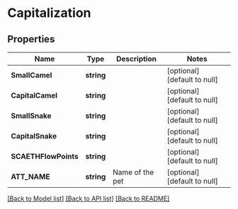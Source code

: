# Capitalization

## Properties
Name | Type | Description | Notes
------------ | ------------- | ------------- | -------------
**SmallCamel** | **string** |  | [optional] [default to null]
**CapitalCamel** | **string** |  | [optional] [default to null]
**SmallSnake** | **string** |  | [optional] [default to null]
**CapitalSnake** | **string** |  | [optional] [default to null]
**SCAETHFlowPoints** | **string** |  | [optional] [default to null]
**ATT_NAME** | **string** | Name of the pet  | [optional] [default to null]

[[Back to Model list]](../README.md#documentation-for-models) [[Back to API list]](../README.md#documentation-for-api-endpoints) [[Back to README]](../README.md)


